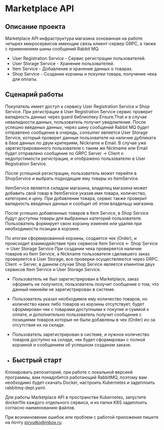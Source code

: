 # Marketplace API

## Описание проекта

Marketplace API инфраструктура магазина основанная на работе четырех микросервисов имеющие связь клиент-сервер GRPC, а также с применением шины сообщений Rabbit MQ.

- User Registration Service - Сервис регистрации пользователей.
- User Storage Service - Хранение пользователей.
- Item Service - Добавление и хранение данных о товарах.
- Shop Service - Создание корзины и покупки товара, получение чека для оплаты.

## Сценарий работы

Покупатель имеет доступ к сервису User Registration Service и Shop Service. При регистрации в User Registration Service
сервис проверит валидность данных через guard библиотеку Ensure.That и в случае невалидности данных, пользователь получит уведомление.
После успешно введеных данных, через шину сообщений Rabbit MQ будет отправлено сообщение в очередь, consumer является User Storage Service,
который проверит данные пользователя на наличие дубликата в базе данных по двум критериям, Nickname и Email.
В случае уже зарегистрированного пользователя с таким же Nickname или Email будет отправлено сообщение по GRPC Server -> Client о недопустимости регистрации, и отображено пользователю в User Registration Service.

После успешной регистрации, пользователь может перейти в ShopService и выбрать подходящие ему товары из ItemService.

ItemService является складом магазина, владелец магазина может добавить свой товар в ItemService указав имя товара, количество, категорию и цену.
При добавлении товара, сервис также проверит валидность введеных данных и сообщит об этом владельцу магазина.

После успешно добавленных товаров в Item Service, в Shop Service будут доступны товары для выбранных категорий пользователя.
Пользователь формирует свою корзину изменяя или удаляя при необходимости позиции в корзине.

По итогам сформированной корзины, создается чек (Order), и происходит взаимодействие трех сервисов
Item Service <- Shop Service -> User Storage Service
При создании чека проверяется наличие товаров из Item Service, а Nickname пользователя сделавшего заказ проверяется в User Storage, все проверки осуществляются через GRPC.
Client -> Server, в данном случае Shop Service является клиентом двух сервисов Item Service и User Storage Service.

- Пользователь не был зарегистрирован в Marketplace, заказ оформить не получится, пользователь получит сообщение о том, что данный никнейм не зарегистрирован в системе.
- Пользователь указал необходимое ему количество товаров, но количество каких либо товаров из корзины отсутствует, будет сформирован чек с товарами доступными к покупке и суммой к оплате, и дополнительно пользователь получит сообщение с позициями товаров которые не были добавлены в чек (Order) из-за отсутствия их на складе.
- Пользователь зарегистрирован в системе, и нужное количество товаров доступно на складе, чек будет сформирован с полной корзиной и сообщением об успешном созданом заказе.

- ## Быстрый старт

Клонировать репозиторий, при работе с локальной версией программы, вам понадобится работающий RabbitMQ, поэтому вам необходимо будет скачать Docker, настроить Kubernetes и задеплоить rabbitmq-depl.yaml.

Для работы Marketplace API в пространстве Kubernetes, запустите dockerfile каждого отдельного сервиса, и из папки K8S задеплоить согласно наименованию файлов.

При возникновении ошибок или проблем с работой приложения пишите на почту piryutko@inbox.ru
